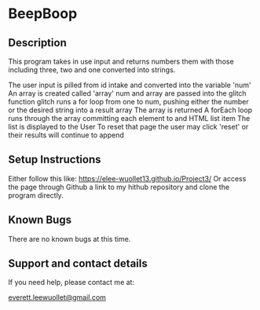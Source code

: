 # BeepBoop

## Description

This program takes in use input and returns numbers them with those including three, two and one converted into strings.

The user input is pilled from id intake and converted into the variable 'num'
An array is created called 'array'
num and array are passed into the glitch function
glitch runs a for loop from one to num, pushing either the number or the desired string into a result array
The array is returned
A forEach loop runs through the array committing each element to and HTML list item
The list is displayed to the User
To reset that page the user may click 'reset' or their results will continue to append


## Setup Instructions

Either follow this like:  https://elee-wuollet13.github.io/Project3/
Or access the page through Github a link to my hithub repository and clone the program directly.

## Known Bugs

There are no known bugs at this time.

## Support and contact details

If you need help, please contact me at:

everett.leewuollet@gmail.com

